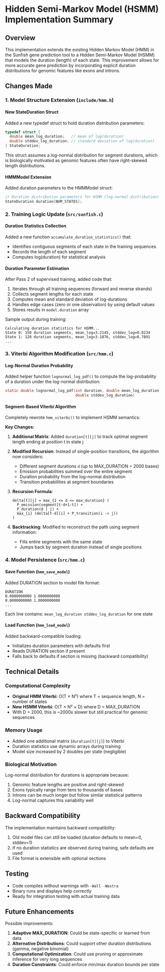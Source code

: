 # Hidden Semi-Markov Model (HSMM) Implementation Summary

## Overview
This implementation extends the existing Hidden Markov Model (HMM) in the Sunfish gene prediction tool to a Hidden Semi-Markov Model (HSMM) that models the duration (length) of each state. This improvement allows for more accurate gene prediction by incorporating explicit duration distributions for genomic features like exons and introns.

## Changes Made

### 1. Model Structure Extension (`include/hmm.h`)

#### New StateDuration Struct
Added a new typedef struct to hold duration distribution parameters:
```c
typedef struct {
  double mean_log_duration;   // mean of log(duration)
  double stddev_log_duration; // standard deviation of log(duration)
} StateDuration;
```

This struct assumes a log-normal distribution for segment durations, which is biologically motivated as genomic features often have right-skewed length distributions.

#### HMMModel Extension
Added duration parameters to the HMMModel struct:
```c
// Duration distribution parameters for HSMM (log-normal distribution)
StateDuration duration[NUM_STATES];
```

### 2. Training Logic Update (`src/sunfish.c`)

#### Duration Statistics Collection
Added a new function `accumulate_duration_statistics()` that:
- Identifies contiguous segments of each state in the training sequences
- Records the length of each segment
- Computes log(duration) for statistical analysis

#### Duration Parameter Estimation
After Pass 2 of supervised training, added code that:
1. Iterates through all training sequences (forward and reverse strands)
2. Collects segment lengths for each state
3. Computes mean and standard deviation of log-durations
4. Handles edge cases (zero or one observation) by using default values
5. Stores results in `model.duration` array

Sample output during training:
```
Calculating duration statistics for HSMM...
State 0: 150 duration segments, mean_log=3.2145, stddev_log=0.8234
State 1: 120 duration segments, mean_log=3.1876, stddev_log=0.7891
...
```

### 3. Viterbi Algorithm Modification (`src/hmm.c`)

#### Log-Normal Duration Probability
Added helper function `lognormal_log_pdf()` to compute the log-probability of a duration under the log-normal distribution:
```c
static double lognormal_log_pdf(int duration, double mean_log_duration, 
                                double stddev_log_duration)
```

#### Segment-Based Viterbi Algorithm
Completely rewrote `hmm_viterbi()` to implement HSMM semantics:

**Key Changes:**
1. **Additional Matrix**: Added `duration[t][j]` to track optimal segment length ending at position t in state j
2. **Modified Recursion**: Instead of single-position transitions, the algorithm now considers:
   - Different segment durations `d` (up to MAX_DURATION = 2000 bases)
   - Emission probabilities summed over the entire segment
   - Duration probability from the log-normal distribution
   - Transition probabilities at segment boundaries

3. **Recursion Formula**:
   ```
   delta[t][j] = max_{1 <= d <= max_duration} (
     P_emission(segment[t-d+1:t]) + 
     P_duration(d | j) + 
     max_{i} (delta[t-d][i] + P_transition(i -> j))
   )
   ```

4. **Backtracking**: Modified to reconstruct the path using segment information:
   - Fills entire segments with the same state
   - Jumps back by segment duration instead of single positions

### 4. Model Persistence (`src/hmm.c`)

#### Save Function (`hmm_save_model`)
Added DURATION section to model file format:
```
DURATION
0.0000000000 1.0000000000
0.0000000000 1.0000000000
...
```
Each line contains: `mean_log_duration stddev_log_duration` for one state

#### Load Function (`hmm_load_model`)
Added backward-compatible loading:
- Initializes duration parameters with defaults first
- Reads DURATION section if present
- Falls back to defaults if section is missing (backward compatibility)

## Technical Details

### Computational Complexity
- **Original HMM Viterbi**: O(T × N²) where T = sequence length, N = number of states
- **New HSMM Viterbi**: O(T × N² × D) where D = MAX_DURATION
- With D = 2000, this is ~2000x slower but still practical for genomic sequences

### Memory Usage
- Added one additional matrix (`duration[t][j]`) to Viterbi
- Duration statistics use dynamic arrays during training
- Model size increased by 2 doubles per state (negligible)

### Biological Motivation
Log-normal distribution for durations is appropriate because:
1. Genomic feature lengths are positive and right-skewed
2. Exons typically range from tens to thousands of bases
3. Introns can be much longer but follow similar statistical patterns
4. Log-normal captures this variability well

## Backward Compatibility
The implementation maintains backward compatibility:
1. Old model files can still be loaded (duration defaults to mean=0, stddev=1)
2. If no duration statistics are observed during training, safe defaults are used
3. File format is extensible with optional sections

## Testing
- Code compiles without warnings with `-Wall -Wextra`
- Binary runs and displays help correctly
- Ready for integration testing with actual training data

## Future Enhancements
Possible improvements:
1. **Adaptive MAX_DURATION**: Could be state-specific or learned from data
2. **Alternative Distributions**: Could support other duration distributions (gamma, negative binomial)
3. **Computational Optimization**: Could use pruning or approximate inference for very long sequences
4. **Duration Constraints**: Could enforce min/max duration bounds per state
